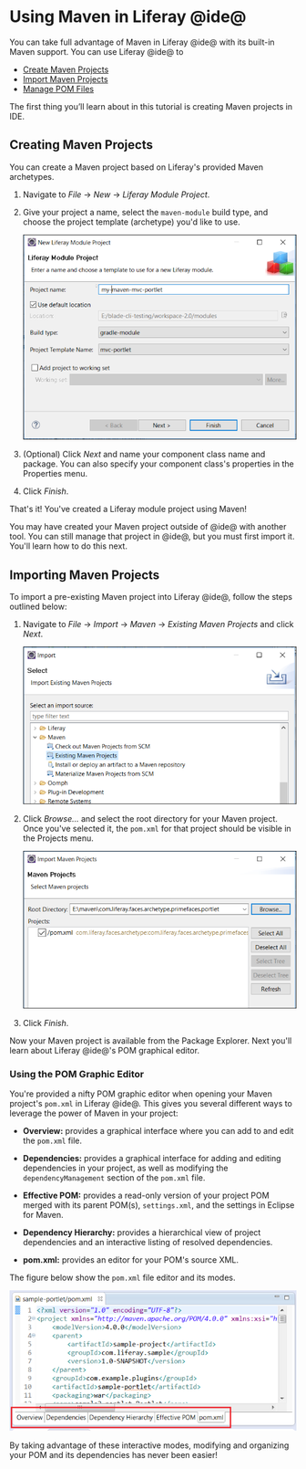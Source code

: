 # Using Maven in Liferay @ide@

You can take full advantage of Maven in Liferay @ide@ with its built-in Maven
support. You can use Liferay @ide@ to

- [Create Maven Projects](#creating-maven-projects)
- [Import Maven Projects](#importing-maven-projects)
- [Manage POM Files](#using-the-pom-graphic-editor)

The first thing you’ll learn about in this tutorial is creating Maven projects
in IDE.

## Creating Maven Projects

You can create a Maven project based on Liferay's provided Maven archetypes.

1.  Navigate to *File* &rarr; *New* &rarr; *Liferay Module Project*.

2.  Give your project a name, select the `maven-module` build type, and choose
    the project template (archetype) you'd like to use.

    ![Figure 1: The New Liferay Module Project wizard lets you generate a Maven module project.](../../../images/create-maven-ide-project.png)

3.  (Optional) Click *Next* and name your component class name and package. You
    can also specify your component class's properties in the Properties menu.

4.  Click *Finish*.

That's it! You've created a Liferay module project using Maven!

You may have created your Maven project outside of @ide@ with another tool. You
can still manage that project in @ide@, but you must first import it. You'll
learn how to do this next.

## Importing Maven Projects

To import a pre-existing Maven project into Liferay @ide@, follow the steps
outlined below:

1.  Navigate to *File* &rarr; *Import* &rarr; *Maven* &rarr; *Existing Maven
    Projects* and click *Next*.

    ![Figure 2: @ide@ offers the Maven folder in the Import wizard.](../../../images/import-maven-project.png)

2.  Click *Browse...* and select the root directory for your Maven project. Once
    you've selected it, the `pom.xml` for that project should be visible in the
    Projects menu.

    ![Figure 3: Use the Import Maven Projects wizard to import your pre-existing project.](../../../images/select-maven-import.png)

3.  Click *Finish*.

Now your Maven project is available from the Package Explorer. Next you'll learn
about Liferay @ide@'s POM graphical editor.

### Using the POM Graphic Editor

You're provided a nifty POM graphic editor when opening your Maven project's
`pom.xml` in Liferay @ide@. This gives you several different ways to leverage
the power of Maven in your project:

- **Overview:** provides a graphical interface where you can add to and edit the
  `pom.xml` file.

- **Dependencies:** provides a graphical interface for adding and editing
  dependencies in your project, as well as modifying the `dependencyManagement`
  section of the `pom.xml` file.

- **Effective POM:** provides a read-only version of your project POM merged
  with its parent POM(s), `settings.xml`, and the settings in Eclipse for Maven.

- **Dependency Hierarchy:** provides a hierarchical view of project dependencies
  and an interactive listing of resolved dependencies.

- **pom.xml:** provides an editor for your POM's source XML.

The figure below show the `pom.xml` file editor and its modes.

![Figure 4: Liferay @ide@ provides five interactive modes to help you edit and organize your POM..](../../../images/pom-editor-features.png)

By taking advantage of these interactive modes, modifying and organizing your
POM and its dependencies has never been easier!
